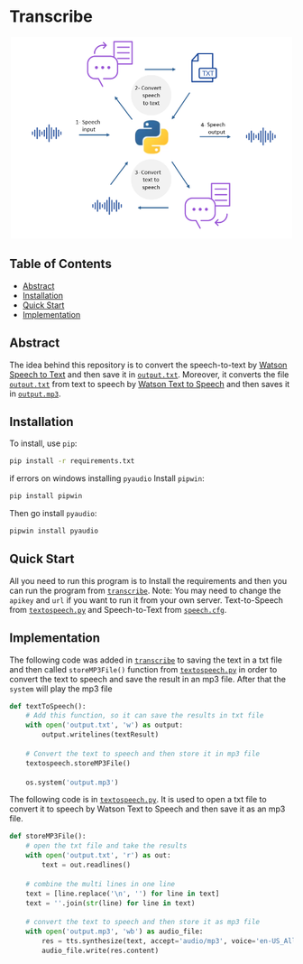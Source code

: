 # Transcribe

<!-- PROJECT IMAGE -->
<p align="center">
<img src="images/image.png" alt="image" width="500">
</p>

<!-- TABLE OF CONTENTS -->
## Table of Contents

* [Abstract](#abstract)
* [Installation](#installation)
* [Quick Start](#quick-start)
* [Implementation](#implementation)

<!-- ABSTRACT -->
## Abstract

The idea behind this repository is to convert the speech-to-text by [Watson Speech to Text](https://www.ibm.com/cloud/watson-speech-to-text) and then save it in [`output.txt`](https://github.com/MohammedAlosaimi/watson-streaming-stt/blob/master/watson-streaming-stt/output.txt). Moreover, it converts the file [`output.txt`](https://github.com/MohammedAlosaimi/watson-streaming-stt/blob/master/watson-streaming-stt/output.txt) from text to speech by [Watson Text to Speech](https://www.ibm.com/cloud/watson-text-to-speech) and then saves it in [`output.mp3`](https://github.com/MohammedAlosaimi/watson-streaming-stt/blob/master/watson-streaming-stt/output.mp3).

<!-- INSTALLATION -->
## Installation

To install, use `pip`: 

```bash
pip install -r requirements.txt
```
if errors on windows installing `pyaudio`
Install `pipwin`: 

```bash
pip install pipwin
```

Then go install `pyaudio`: 

```bash
pipwin install pyaudio
```

<!-- QUICK START -->
## Quick Start

All you need to run this program is to Install the requirements and then you can run the program from [`transcribe`](https://github.com/MohammedAlosaimi/watson-streaming-stt/blob/master/watson-streaming-stt/transcribe.py). Note: You may need to change the `apikey` and `url` if you want to run it from your own server. Text-to-Speech from [`textospeech.py`](https://github.com/MohammedAlosaimi/watson-streaming-stt/blob/master/watson-streaming-stt/textospeech.py) and Speech-to-Text from [`speech.cfg`](https://github.com/MohammedAlosaimi/watson-streaming-stt/blob/master/watson-streaming-stt/speech.cfg).

<!-- IMPLEMENTATION -->
## Implementation

The following code was added in [`transcribe`](https://github.com/MohammedAlosaimi/watson-streaming-stt/blob/master/watson-streaming-stt/transcribe.py) to saving the text in a txt file and then called `storeMP3File()` function from [`textospeech.py`](https://github.com/MohammedAlosaimi/watson-streaming-stt/blob/master/watson-streaming-stt/textospeech.py) in order to convert the text to speech and save the result in an mp3 file. After that the `system` will play the mp3 file

```python
def textToSpeech():
    # Add this function, so it can save the results in txt file
    with open('output.txt', 'w') as output:
        output.writelines(textResult)
    
    # Convert the text to speech and then store it in mp3 file
    textospeech.storeMP3File()
    
    os.system('output.mp3')
```

The following code is in [`textospeech.py`](https://github.com/MohammedAlosaimi/watson-streaming-stt/blob/master/watson-streaming-stt/textospeech.py). It is used to open a txt file to convert it to speech by Watson Text to Speech and then save it as an mp3 file.

```python
def storeMP3File():
    # open the txt file and take the results
    with open('output.txt', 'r') as out:
        text = out.readlines()

    # combine the multi lines in one line
    text = [line.replace('\n', '') for line in text]
    text = ''.join(str(line) for line in text)

    # convert the text to speech and then store it as mp3 file
    with open('output.mp3', 'wb') as audio_file:
        res = tts.synthesize(text, accept='audio/mp3', voice='en-US_AllisonV3Voice').get_result()
        audio_file.write(res.content)
```
